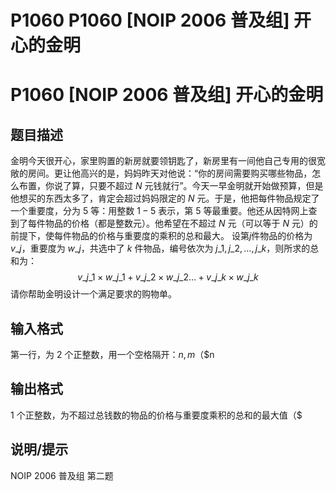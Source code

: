 # P1060 P1060 [NOIP 2006 普及组] 开心的金明

# P1060 [NOIP 2006 普及组] 开心的金明

## 题目描述

金明今天很开心，家里购置的新房就要领钥匙了，新房里有一间他自己专用的很宽敞的房间。更让他高兴的是，妈妈昨天对他说：“你的房间需要购买哪些物品，怎么布置，你说了算，只要不超过 $N$ 元钱就行”。今天一早金明就开始做预算，但是他想买的东西太多了，肯定会超过妈妈限定的 $N$ 元。于是，他把每件物品规定了一个重要度，分为 $5$ 等：用整数 $1-5$ 表示，第 $5$ 等最重要。他还从因特网上查到了每件物品的价格（都是整数元）。他希望在不超过 $N$ 元（可以等于 $N$ 元）的前提下，使每件物品的价格与重要度的乘积的总和最大。
设第$j$件物品的价格为 $v\_j$，重要度为 $w\_j$，共选中了 $k$ 件物品，编号依次为 $j\_1,j\_2,…,j\_k$，则所求的总和为：
$$v\_{j\_1} \times w\_{j\_1}+v\_{j\_2} \times w\_{j\_2} …+v\_{j\_k} \times w\_{j\_k}$$
请你帮助金明设计一个满足要求的购物单。

## 输入格式

第一行，为 $2$ 个正整数，用一个空格隔开：$n,m$（$n

## 输出格式

$1$ 个正整数，为不超过总钱数的物品的价格与重要度乘积的总和的最大值（$

## 说明/提示

NOIP 2006 普及组 第二题
